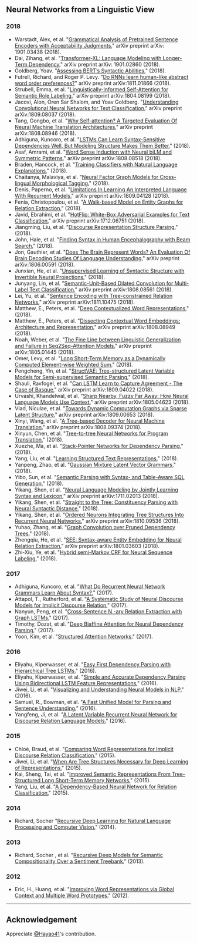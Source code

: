 ## Neural Networks from a Linguistic View

### 2018

* Warstadt, Alex, et al. "[Grammatical Analysis of Pretrained Sentence Encoders with Acceptability Judgments.](https://arxiv.org/abs/1901.03438)" arXiv preprint arXiv: 1901.03438 (2018).
* Dai, Zihang, et al. "[Transformer-XL: Language Modeling with Longer-Term Dependency.](https://arxiv.org/abs/1901.02860)" arXiv preprint arXiv: 1901.02860 (2018).
* Goldberg, Yoav. "[Assessing BERT’s Syntactic Abilities.](http://u.cs.biu.ac.il/~yogo/bert-syntax.pdf)" (2018).
* Futrell, Richard, and Roger P. Levy. "[Do RNNs learn human-like abstract word order preferences?](https://arxiv.org/abs/1811.01866)" arXiv preprint arXiv:1811.01866 (2018).
* Strubell, Emma, et al. "[Linguistically-Informed Self-Attention for Semantic Role Labeling.](https://arxiv.org/abs/1804.08199)" arXiv preprint arXiv:1804.08199 (2018).
* Jacovi, Alon, Oren Sar Shalom, and Yoav Goldberg. "[Understanding Convolutional Neural Networks for Text Classification.](https://arxiv.org/abs/1809.08037)" arXiv preprint arXiv:1809.08037 (2018).
* Tang, Gongbo, et al. "[Why Self-attention? A Targeted Evaluation Of Neural Machine Translation Architectures.](https://arxiv.org/abs/1808.08946)" arXiv preprint arXiv:1808.08946 (2018).
* Adhiguna, Kuncoro, et al. "[LSTMs Can Learn Syntax-Sensitive Dependencies Well, But Modeling Structure Makes Them Better.](http://www.aclweb.org/anthology/P18-1132)" (2018).
* Asaf, Amrami, et al. "[Word Sense Induction with Neural biLM and Symmetric Patterns.](http://arxiv.org/pdf/1808.08518.pdf)" arXiv preprint arXiv:1808.08518 (2018).
* Braden, Hancock, et al. "[Training Classifiers with Natural Language Explanations.](http://www.aclweb.org/anthology/P18-1175)" (2018).
* Chaitanya, Malaviya, et al. "[Neural Factor Graph Models for Cross-lingual Morphological Tagging.](http://www.aclweb.org/anthology/P18-1247)" (2018).
* Denis, Paperno, et al. "[Limitations In Learning An Interpreted Language With Recurrent Models.](http://arxiv.org/pdf/1809.04128.pdf)" arXiv preprint arXiv:1809.04128 (2018).
* Fenia, Christopoulou, et al. "[A Walk-based Model on Entity Graphs for Relation Extraction.](http://www.aclweb.org/anthology/P18-2014)" (2018).
* Javid, Ebrahimi, et al. "[HotFlip: White-Box Adversarial Examples for Text Classification.](http://arxiv.org/pdf/1712.06751.pdf)" arXiv preprint arXiv:1712.06751 (2018).
* Jiangming, Liu, et al. "[Discourse Representation Structure Parsing.](http://www.aclweb.org/anthology/P18-1040)" (2018).
* John, Hale, et al. "[Finding Syntax in Human Encephalography with Beam Search.](http://www.aclweb.org/anthology/P18-1254)" (2018).
* Jon, Gauthier, et al. "[Does The Brain Represent Words? An Evaluation Of Brain Decoding Studies Of Language Understanding.](http://arxiv.org/pdf/1806.00591.pdf)" arXiv preprint arXiv:1806.00591 (2018).
* Junxian, He, et al. "[Unsupervised Learning of Syntactic Structure with Invertible Neural Projections.](http://www.aclweb.org/anthology/D18-1160)" (2018).
* Junyang, Lin, et al. "[Semantic-Unit-Based Dilated Convolution for Multi-Label Text Classification.](http://arxiv.org/pdf/1808.08561.pdf)" arXiv preprint arXiv:1808.08561 (2018).
* Lei, Yu, et al. "[Sentence Encoding with Tree-constrained Relation Networks.](http://arxiv.org/pdf/1811.10475.pdf)" arXiv preprint arXiv:1811.10475 (2018).
* Matthew, E., Peters, et al. "[Deep Contextualized Word Representations.](http://www.aclweb.org/anthology/N18-1202)" (2018).
* Matthew, E., Peters, et al. "[Dissecting Contextual Word Embeddings: Architecture and Representation.](http://arxiv.org/pdf/1808.08949.pdf)" arXiv preprint arXiv:1808.08949 (2018).
* Noah, Weber, et al. "[The Fine Line between Linguistic Generalization and Failure in Seq2Seq-Attention Models.](http://arxiv.org/pdf/1805.01445.pdf)" arXiv preprint arXiv:1805.01445 (2018).
* Omer, Levy, et al. "[Long Short-Term Memory as a Dynamically Computed Element-wise Weighted Sum.](https://openreview.net/pdf?id=HJOQ7MgAW)" (2018).
* Pengcheng, Yin, et al. "[StructVAE: Tree-structured Latent Variable Models for Semi-supervised Semantic Parsing.](http://www.aclweb.org/anthology/P18-1070)" (2018).
* Shauli, Ravfogel, et al. "[Can LSTM Learn to Capture Agreement - The Case of Basque.](http://arxiv.org/pdf/1809.04022.pdf)" arXiv preprint arXiv:1809.04022 (2018).
* Urvashi, Khandelwal, et al. "[Sharp Nearby, Fuzzy Far Away: How Neural Language Models Use Context.](https://arxiv.org/abs/1805.04623)" arXiv preprint arXiv:1805.04623 (2018).
* Vlad, Niculae, et al. "[Towards Dynamic Computation Graphs via Sparse Latent Structure.](http://arxiv.org/pdf/1809.00653.pdf)" arXiv preprint arXiv:1809.00653 (2018).
* Xinyi, Wang, et al. "[A Tree-based Decoder for Neural Machine Translation.](http://arxiv.org/pdf/1808.09374.pdf)" arXiv preprint arXiv:1808.09374 (2018).
* Xinyun, Chen, et al. "[Tree-to-tree Neural Networks for Program Translation.](https://openreview.net/pdf?id=rkxY-sl0W)" (2018).
* Xuezhe, Ma, et al. "[Stack-Pointer Networks for Dependency Parsing.](http://www.aclweb.org/anthology/P18-1130)" (2018).
* Yang, Liu, et al. "[Learning Structured Text Representations.](http://www.aclweb.org/anthology/Q18-1005)" (2018).
* Yanpeng, Zhao, et al. "[Gaussian Mixture Latent Vector Grammars.](http://www.aclweb.org/anthology/P18-1109)" (2018).
* Yibo, Sun, et al. "[Semantic Parsing with Syntax- and Table-Aware SQL Generation.](http://www.aclweb.org/anthology/P18-1034)" (2018).
* Yikang, Shen, et al. "[Neural Language Modeling by Jointly Learning Syntax and Lexicon.](http://arxiv.org/pdf/1711.02013.pdf)" arXiv preprint arXiv:1711.02013 (2018).
* Yikang, Shen, et al. "[Straight to the Tree: Constituency Parsing with Neural Syntactic Distance.](http://www.aclweb.org/anthology/P18-1108)" (2018).
* Yikang, Shen, et al. "[Ordered Neurons Integrating Tree Structures Into Recurrent Neural Networks.](http://arxiv.org/pdf/1810.09536.pdf)" arXiv preprint arXiv:1810.09536 (2018).
* Yuhao, Zhang, et al. "[Graph Convolution over Pruned Dependency Trees.](http://www.aclweb.org/anthology/D18-1244)" (2018).
* Zhengqiu, He, et al. "[SEE: Syntax-aware Entity Embedding for Neural Relation Extraction.](http://arxiv.org/pdf/1801.03603.pdf)" arXiv preprint arXiv:1801.03603 (2018).
* Zhi-Xiu, Ye, et al. "[Hybrid semi-Markov CRF for Neural Sequence Labeling.](http://www.aclweb.org/anthology/P18-2038)" (2018).

###  2017

* Adhiguna, Kuncoro, et al. "[What Do Recurrent Neural Network Grammars Learn About Syntax?.](http://www.aclweb.org/anthology/E17-1117)" (2017).
* Attapol, T., Rutherford, et al. "[A Systematic Study of Neural Discourse Models for Implicit Discourse Relation.](http://www.aclweb.org/anthology/E17-1027)" (2017).
* Nanyun, Peng, et al. "[Cross-Sentence N -ary Relation Extraction with Graph LSTMs.](http://www.aclweb.org/anthology/Q17-1008)" (2017).
* Timothy, Dozat, et al. "[Deep Biaffine Attention for Neural Dependency Parsing.](https://openreview.net/pdf?id=Hk95PK9le)" (2017).
* Yoon, Kim, et al. "[Structured Attention Networks.](https://openreview.net/pdf?id=HkE0Nvqlg)" (2017).

###  2016

* Eliyahu, Kiperwasser, et al. "[Easy First Dependency Parsing with Hierarchical Tree LSTMs.](http://www.aclweb.org/anthology/Q16-1032)" (2016).
* Eliyahu, Kiperwasser, et al. "[Simple and Accurate Dependency Parsing Using Bidirectional LSTM Feature Representations.](http://www.aclweb.org/anthology/Q16-1023)" (2016).
* Jiwei, Li, et al. "[Visualizing and Understanding Neural Models in NLP.](http://aclweb.org/anthology/N/N16/N16-1082.pdf)" (2016).
* Samuel, R., Bowman, et al. "[A Fast Unified Model for Parsing and Sentence Understanding.](http://aclweb.org/anthology/P16-1139)" (2016).
* Yangfeng, Ji, et al. "[A Latent Variable Recurrent Neural Network for Discourse Relation Language Models.](http://www.aclweb.org/anthology/N16-1037)" (2016).

###  2015

* Chloé, Braud, et al. "[Comparing Word Representations for Implicit Discourse Relation Classification.](http://www.aclweb.org/anthology/D15-1262)" (2015).
* Jiwei, Li, et al. "[When Are Tree Structures Necessary for Deep Learning of Representations.](http://aclweb.org/anthology/D15-1278)" (2015).
* Kai, Sheng, Tai, et al. "[Improved Semantic Representations From Tree-Structured Long Short-Term Memory Networks.](https://aclweb.org/anthology/P/P15/P15-1150.pdf)" (2015).
* Yang, Liu, et al. "[A Dependency-Based Neural Network for Relation Classification.](http://aclweb.org/anthology/P/P15/P15-2047.pdf)" (2015).

###  2014

* Richard, Socher "[Recursive Deep Learning for Natural Language Processing and Computer Vision.](https://nlp.stanford.edu/~socherr/thesis.pdf)" (2014).

###  2013

* Richard, Socher , et al. "[Recursive Deep Models for Semantic Compositionality Over a Sentiment Treebank.](http://www.aclweb.org/anthology/D13-1170)" (2013).

###  2012

* Eric, H., Huang, et al. "[Improving Word Representations via Global Context and Multiple Word Prototypes.](http://www.aclweb.org/anthology/P12-1092)" (2012).

_________________

## Acknowledgement

Appreciate [@Hayao41](https://github.com/Hayao41)'s contribution.
